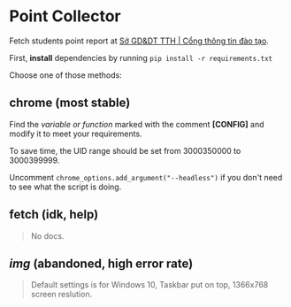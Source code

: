 # Point Collector
Fetch students point report at [Sở GD&DT TTH | Cổng thông tin đào tạo](https://qlttgddt.thuathienhue.edu.vn/).

First, **install** dependencies by running `pip install -r requirements.txt`

Choose one of those methods:

## chrome **(most stable)**
Find the *variable or function* marked with the comment **[CONFIG]** and modify it to meet your requirements.

To save time, the UID range should be set from 3000350000 to 3000399999.

Uncomment `chrome_options.add_argument("--headless")` if you don't need to see what the script is doing.

## fetch **(idk, help)**
> No docs.
## *img* **(abandoned, high error rate)**
> Default settings is for Windows 10, Taskbar put on top, 1366x768 screen reslution.